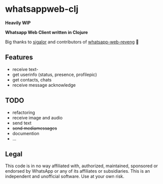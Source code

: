 # whatsappweb-clj
**Heavily WIP**

**Whatsapp Web Client written in Clojure**

Big thanks to [sigalor](https://github.com/sigalor) and contributors of [whatsapp-web-reveng](https://github.com/sigalor/whatsapp-web-reveng) 🍻

## Features
* receive text-
* get userinfo (status, presence, profilepic)
* get contacts, chats
* receive message acknowledge

## TODO
* refactoring
* receive image and audio
* send text
* ~~send mediamessages~~
* documention
* ...

## Legal
This code is in no way affiliated with, authorized, maintained, sponsored or endorsed by WhatsApp or any of its
affiliates or subsidiaries. This is an independent and unofficial software. Use at your own risk.
